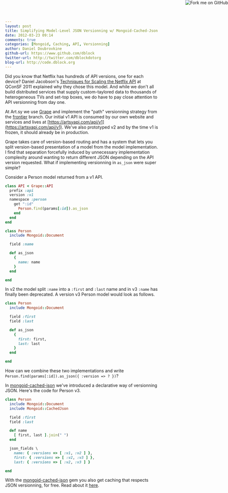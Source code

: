 ```yaml
---
layout: post
title: Simplifying Model-Level JSON Versionning w/ Mongoid-Cached-Json
date: 2012-03-23 09:14
comments: true
categories: [Mongoid, Caching, API, Versionning]
author: Daniel Doubrovkine
github-url: https://www.github.com/dblock
twitter-url: http://twitter.com/dblockdotorg
blog-url: http://code.dblock.org
---
```

Did you know that Netflix has hundreds of API versions, one for each device? Daniel Jacobson's [Techniques for Scaling the Netflix API](http://www.slideshare.net/danieljacobson/techniques-for-scaling-the-netflix-api-qcon-sf) at QConSF 2011 explained why they chose this model. And while we don't all build distributed services that supply custom-taylored data to thousands of heterogeneous TVs and set-top boxes, we do have to pay close attention to API versionning from day one.

At Art.sy we use [Grape](http://github.com/intridea/grape) and implement the "path" versionning strategy from the [frontier](http://github.com/intridea/grape/tree/frontier) branch. Our initial v1 API is consumed by our own website and services and lives at [https://artsyapi.com/api/v1](https://artsyapi.com/api/v1). We've also prototyped v2 and by the time v1 is frozen, it should already be in production.

Grape takes care of version-based routing and has a system that lets you split version-based presentation of a model from the model implementation. I find that separation forcefully induced by unnecessary implementation complexity around wanting to return different JSON depending on the API version requested. What if implementing versionning in `as_json` were super simple?

Consider a Person model returned from a v1 API.

``` ruby
class API < Grape::API
  prefix :api
  version :v1
  namespace :person
    get ":id"
      Person.find(params[:id]).as_json
    end
  end
end
```

``` ruby
class Person
  include Mongoid::Document

  field :name

  def as_json
    {
      name: name
    }
  end

end
```

In v2 the model split `:name` into a `:first` and `:last` name and in v3 `:name` has finally been deprecated. A version v3 Person model would look as follows.

``` ruby
class Person
  include Mongoid::Document

  field :first
  field :last

  def as_json
    {
      first: first,
      last: last
    }
  end

end
```

How can we combine these two implementations and write `Person.find(params[:id]).as_json({ :version => ? })`?

In [mongoid-cached-json](http://github.com/dblock/mongoid-cached-json) we've introduced a declarative way of versionning JSON. Here's the code for Person v3.

``` ruby
class Person
  include Mongoid::Document
  include Mongoid::CachedJson

  field :first
  field :last

  def name
    [ first, last ].join(" ")
  end

  json_fields \
    name: { :versions => [ :v1, :v2 ] },
    first: { :versions => [ :v2, :v3 ] },
    last: { :versions => [ :v2, :v3 ] }

end
```

With the [mongoid-cached-json](http://github.com/dblock/mongoid-cached-json) gem you also get caching that respects JSON versionning, for free. Read about it [here](http://artsy.github.com/blog/2012/02/20/caching-model-json-with-mongoid-cached-json/).

<!-- more -->

<a href="http://github.com/dblock/mongoid-cached-json"><img style="position: absolute; top: 0; right: 0; border: 0;" src="https://a248.e.akamai.net/assets.github.com/img/30f550e0d38ceb6ef5b81500c64d970b7fb0f028/687474703a2f2f73332e616d617a6f6e6177732e636f6d2f6769746875622f726962626f6e732f666f726b6d655f72696768745f6f72616e67655f6666373630302e706e67" alt="Fork me on GitHub"></a>
